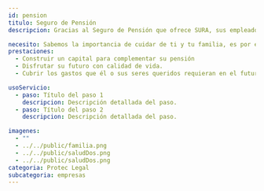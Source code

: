 ```yaml
---
id: pension
titulo: Seguro de Pensión
descripcion: Gracias al Seguro de Pensión que ofrece SURA, sus empleados podrán adquirir una cultura de ahorro y al mismo tiempo asegurar los ingresos que en unos años complementarán su pensión. Con esta alternativa, tendrán la posibilidad de garantizar un capital de respaldo para que él o sus seres queridos disfruten de calidad de vida en el futuro. El empleado define por cuánto tiempo quiere pagar y cuál es la periodicidad más cómoda una suma única o a través de cuotas mensuales de mínimo $ 100.000 pesos, o de sus equivalentes trimestrales, semestrales o anuales. Tenga en cuenta que el ingreso mensual que recibirá no pierde valor en el tiempo y es garantizado, el riesgo financiero lo asumimos nosotros. Además, su empleado es quien elige por cuánto tiempo prefiere recibir sus desembolsos, y si los anticipa a su pensión, o simplemente espera a que llegue y la complementa.​

necesito: Sabemos la importancia de cuidar de ti y tu familia, es por ello que, te brindamos las mejores opciones que te permitirán disfrutar de los momentos más especiales de tu vida con tranquilidad.
prestaciones: 
  - Construir un capital para complementar su pensión
  - Disfrutar su futuro con calidad de vida.
  - Cubrir los gastos que él o sus seres queridos requieran en el futuro.

usoServicio:
  - paso: Título del paso 1
    descripcion: Descripción detallada del paso.
  - paso: Título del paso 2
    descripcion: Descripción detallada del paso.

imagenes:
  - ""
  - ../../public/familia.png
  - ../../public/saludDos.png
  - ../../public/saludDos.png
categoria: Protec Legal
subcategoria: empresas
---
```


